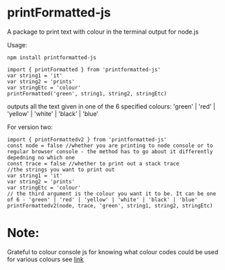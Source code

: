 # printFormatted-js
 A package to print text with colour in the terminal output for node.js

Usage:
```
npm install printformatted-js
```
```
import { printFormatted } from 'printformatted-js'
var string1 = 'it'
var string2 = 'prints'
var stringEtc = 'colour'
printFormatted('green', string1, string2, stringEtc)
```
outputs all the text given in one of the 6 specified colours:
'green' | 'red' | 'yellow' | 'white' | 'black' | 'blue'


For version two:
```
import { printFormattedv2 } from 'printformatted-js'
const node = false //whether you are printing to node console or to regular browser console - the method has to go about it differently depedning no which one
const trace = false //whether to print out a stack trace
//the strings you want to print out
var string1 = 'it'
var string2 = 'prints'
var stringEtc = 'colour'
// the third argument is the colour you want it to be. It can be one of 6 - 'green' | 'red' | 'yellow' | 'white' | 'black' | 'blue'
printFormattedv2(node, trace, 'green', string1, string2, stringEtc)
```
# Note:
Grateful to colour console js for knowing what colour codes could be used for various colours see [link](https://gist.github.com/abritinthebay/d80eb99b2726c83feb0d97eab95206c4)